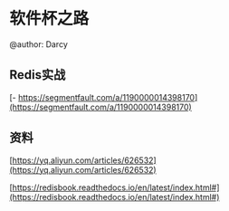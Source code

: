 # 软件杯之路
@author: Darcy

## Redis实战
[- https://segmentfault.com/a/1190000014398170](https://segmentfault.com/a/1190000014398170)

## 资料
[https://yq.aliyun.com/articles/626532](https://yq.aliyun.com/articles/626532)

[https://redisbook.readthedocs.io/en/latest/index.html#](https://redisbook.readthedocs.io/en/latest/index.html#)